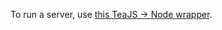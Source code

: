 To run a server, use [this TeaJS -> Node wrapper](https://gist.github.com/ondras/dce6d991a2097b0bc271e5e6f575086d).
